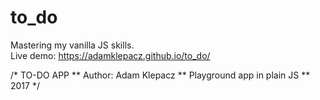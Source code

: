 # to_do
Mastering my vanilla JS skills. <br>
Live demo:  https://adamklepacz.github.io/to_do/ <br>

/* TO-DO APP
 ** Author: Adam Klepacz
 ** Playground app in plain JS
 ** 2017
 */
